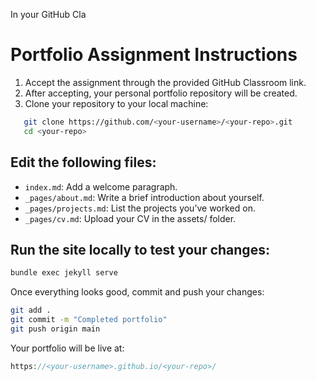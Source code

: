 In your GitHub Cla
# Portfolio Assignment Instructions

1. Accept the assignment through the provided GitHub Classroom link.
2. After accepting, your personal portfolio repository will be created.
3. Clone your repository to your local machine:

```bash
   git clone https://github.com/<your-username>/<your-repo>.git
   cd <your-repo>
```
## Edit the following files:

- `index.md`: Add a welcome paragraph.
- `_pages/about.md`: Write a brief introduction about yourself.
- `_pages/projects.md`: List the projects you’ve worked on.
- `_pages/cv.md`: Upload your CV in the assets/ folder.


## Run the site locally to test your changes:

```bash
bundle exec jekyll serve
```

Once everything looks good, commit and push your changes:

```bash
git add .
git commit -m "Completed portfolio"
git push origin main
```

Your portfolio will be live at:

```php
https://<your-username>.github.io/<your-repo>/
```